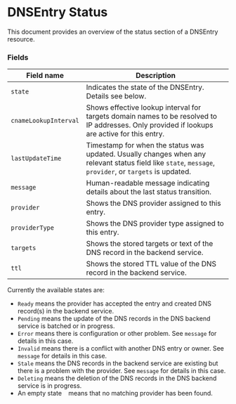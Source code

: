 # DNSEntry Status

This document provides an overview of the status section of a DNSEntry resource.

### Fields

| Field name             | Description                                                                                                                                             |
|------------------------|---------------------------------------------------------------------------------------------------------------------------------------------------------|
| `state`                | Indicates the state of the DNSEntry. Details see below.                                                                                                 |
| `cnameLookupInterval`  | Shows effective lookup interval for targets domain names to be resolved to IP addresses. Only provided if lookups are active for this entry.            |
| `lastUpdateTime`       | Timestamp for when the status was updated. Usually changes when any relevant status field like `state`, `message`, `provider`, or `targets` is updated. |
| `message`              | Human-readable message indicating details about the last status transition.                                                                             |
| `provider`             | Shows the DNS provider assigned to this entry.                                                                                                          |
| `providerType`         | Shows the DNS provider type assigned to this entry.                                                                                                     |
| `targets`              | Shows the stored targets or text of the DNS record in the backend service.                                                                              |
| `ttl`                  | Shows the stored TTL value of the DNS record in the backend service.                                                                                    |

Currently the available states are:

- `Ready` means the provider has accepted the entry and created DNS record(s) in the backend service.
- `Pending` means the update of the DNS records in the DNS backend service is batched or in progress.
- `Error` means there is configuration or other problem. See `message` for details in this case.
- `Invalid` means there is a conflict with another DNS entry or owner. See `message` for details in this case.
- `Stale` means the DNS records in the backend service are existing but there is a problem with the provider. See `message` for details in this case.
- `Deleting` means the deletion of the DNS records in the DNS backend service is in progress.
- An empty state ` ` means that no matching provider has been found.